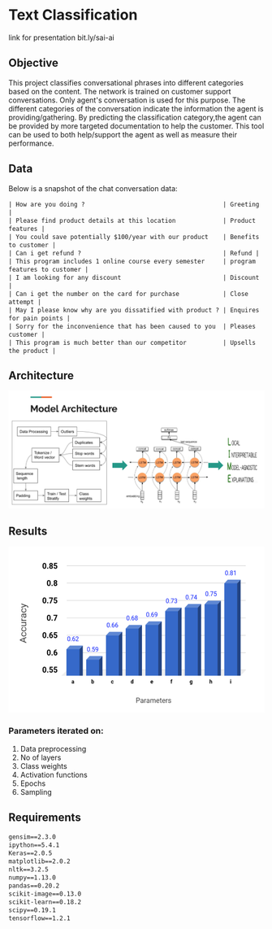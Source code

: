 # Text Classification

link for presentation  <link>bit.ly/sai-ai</link>          

## Objective
<p> This project classifies conversational phrases into different categories based on the content. The network is trained on customer support conversations. Only agent's conversation is used for this purpose. The different categories of the conversation indicate the information the agent is providing/gathering. By predicting the classification category,the agent can be provided by more targeted documentation to help the customer. This tool can be used to both help/support the agent as well as measure their performance.</p>

## Data
<p> Below is a snapshot of the chat conversation data: </p>

```| -------------------Content ------------------------------| ------Label--------- |
| How are you doing ?                                      | Greeting |
| Please find product details at this location             | Product features |
| You could save potentially $100/year with our product    | Benefits to customer |
| Can i get refund ?                                       | Refund |
| This program includes 1 online course every semester     | program features to customer | 
| I am looking for any discount                            | Discount |
| Can i get the number on the card for purchase            | Close attempt |
| May I please know why are you dissatified with product ? | Enquires for pain points |
| Sorry for the inconvenience that has been caused to you  | Pleases customer |
| This program is much better than our competitor          | Upsells the product |

```
## Architecture

<p align="center">
<img src="https://github.com/SaiSujithReddy/TextClassification/blob/master/visuals/Screen%20Shot%202017-10-08%20at%2010.39.42%20PM.png" alt="LSTM Architecture" width="600px">
</p>

## Results
<p align="center">
<img src="https://github.com/SaiSujithReddy/TextClassification/blob/master/visuals/Screen%20Shot%202017-10-08%20at%2010.39.53%20PM.png" alt="Accuracy" width="600px">
</p>

### Parameters iterated on:

1. Data preprocessing
2. No of layers
3. Class weights
4. Activation functions
5. Epochs
6. Sampling



## Requirements
```
gensim==2.3.0
ipython==5.4.1
Keras==2.0.5
matplotlib==2.0.2
nltk==3.2.5
numpy==1.13.0
pandas==0.20.2
scikit-image==0.13.0
scikit-learn==0.18.2
scipy==0.19.1
tensorflow==1.2.1
```
